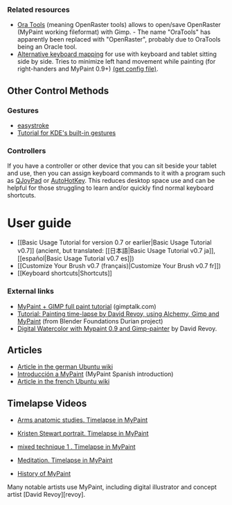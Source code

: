 ### Related resources
- [Ora Tools](http://gitorious.org/openraster/) (meaning OpenRaster tools) allows to open/save OpenRaster (MyPaint working fileformat) with Gimp. - The name "OraTools" has apparently been replaced with "OpenRaster", probably due to OraTools being an Oracle tool.
-   [Alternative keyboard mapping](Links-alt-keyboard.png) for use with keyboard and tablet sitting side by side. Tries to minimize left hand movement while painting (for right-handers and MyPaint 0.9+) [(get config file)](http://pastebin.com/EdNJUYWC).

## Other Control Methods
### Gestures
-   [easystroke](http://easystroke.wiki.sourceforge.net/)
-   [Tutorial for KDE's built-in gestures](http://kubuntuforums.net/forums/index.php?topic=3086781)

### Controllers
If you have a controller or other device that you can sit beside your tablet and use, then you can assign keyboard commands to it with a program such as [QJoyPad](http://qjoypad.sourceforge.net/) or [AutoHotKey](http://www.autohotkey.com/). This reduces desktop space use and can be helpful for those struggling to learn and/or quickly find normal keyboard shortcuts.

# User guide
- [[Basic Usage Tutorial for version 0.7 or earlier|Basic Usage Tutorial v0.7]] (ancient, but translated: [[日本語|Basic Usage Tutorial v0.7 ja]], [[español|Basic Usage Tutorial v0.7 es]])
- [[Customize Your Brush v0.7 (français)|Customize Your Brush v0.7 fr]])
- [[Keyboard shortcuts|Shortcuts]]

### External links

- [MyPaint + GIMP full paint tutorial](http://www.gimptalk.com/forum/water-in-nature-mypaint-+-gimp-tutorial--t38518.html) (gimptalk.com)
- [Tutorial: Painting time-lapse by David Revoy, using Alchemy, Gimp and MyPaint](http://durian.blender.org/news/tutorial-painting-time-lapse-by-david-revoy/) (from Blender Foundations Durian project)
- [Digital Watercolor with Mypaint 0.9 and Gimp-painter](http://vimeo.com/18157214) by David Revoy.

## Articles

-   [Article in the german Ubuntu wiki](http://wiki.ubuntuusers.de/MyPaint)
-   [Introducción a MyPaint](http://vimeo.com/7638830) (MyPaint Spanish introduction)
-   [Article in the french Ubuntu wiki](http://doc.ubuntu-fr.org/mypaint)

## Timelapse Videos

-   [Arms anatomic studies. Timelapse in MyPaint](http://www.youtube.com/watch?v=K1s6olUeGjw)
-   [Kristen Stewart portrait. Timelapse in MyPaint](http://www.youtube.com/watch?v=6QRa3sESIKc)
-   [mixed technique 1 . Timelapse in MyPaint](http://www.youtube.com/watch?v=85WBgaPyJLQ)
-   [Meditation. Timelapse in MyPaint](http://www.youtube.com/watch?v=rby0OB_8x-o)

- [History of MyPaint](https://log2.ch/2009/developer-monologue-short-history-of-mypaint/)

Many notable artists use MyPaint, including digital illustrator and concept artist [David Revoy][revoy].
